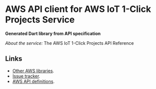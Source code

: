 # AWS API client for AWS IoT 1-Click Projects Service

**Generated Dart library from API specification**

*About the service:*
The AWS IoT 1-Click Projects API Reference

## Links

- [Other AWS libraries](https://github.com/agilord/aws_client/tree/master/generated).
- [Issue tracker](https://github.com/agilord/aws_client/issues).
- [AWS API definitions](https://github.com/aws/aws-sdk-js/tree/master/apis).
